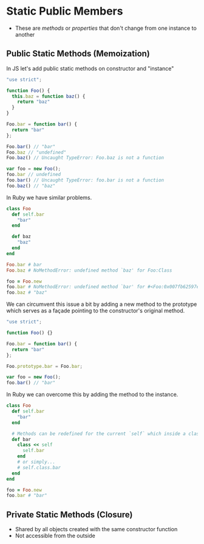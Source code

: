 # Static Public Members

* These are _methods_ or _properties_ that don't change from one instance to another

## Public Static Methods (Memoization)

In JS let's add public static methods on constructor and "instance"
```JavaScript
"use strict";

function Foo() {
  this.baz = function baz() {
    return "baz"
  }
}

Foo.bar = function bar() {
  return "bar"
};

Foo.bar() // "bar"
Foo.baz // "undefined"
Foo.baz() // Uncaught TypeError: Foo.baz is not a function

var foo = new Foo();
foo.bar // undefined
foo.bar() // Uncaught TypeError: foo.bar is not a function
foo.baz() // "baz"
```

In Ruby we have similar problems.
```Ruby
class Foo
  def self.bar
    "bar"
  end

  def baz
    "baz"
  end
end

Foo.bar # bar
Foo.baz # NoMethodError: undefined method `baz' for Foo:Class

foo = Foo.new
foo.bar # NoMethodError: undefined method `bar' for #<Foo:0x007fb62597ecc0>
foo.baz # "baz"
```

We can circumvent this issue a bit by adding a new method to the prototype
which serves as a façade pointing to the constructor's original method.
```JavaScript
"use strict";

function Foo() {}

Foo.bar = function bar() {
  return "bar"
};

Foo.prototype.bar = Foo.bar;

var foo = new Foo();
foo.bar() // "bar"
```

In Ruby we can overcome this by adding the method to the instance.
```Ruby
class Foo
  def self.bar
    "bar"
  end

  # Methods can be redefined for the current `self` which inside a class is itself.
  def bar
    class << self
      self.bar
    end
    # or simply...
    # self.class.bar
  end
end

foo = Foo.new
foo.bar # "bar"
```

## Private Static Methods (Closure)

* Shared by all objects created with the same constructor function
* Not accessible from the outside
